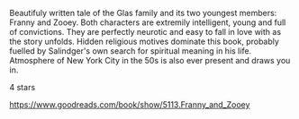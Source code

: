 Beautifuly written tale of the Glas family and its two youngest members: Franny and Zooey. Both characters are extremily intelligent, young and full of convictions. They are perfectly neurotic and easy to fall in love with as the story unfolds.
Hidden religious motives dominate this book, probably fuelled by Salindger's own search for spiritual meaning in his life.
Atmosphere of New York City in the 50s is also ever present and draws you in.

4 stars

https://www.goodreads.com/book/show/5113.Franny_and_Zooey